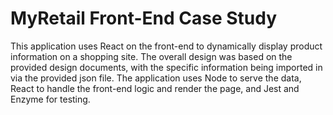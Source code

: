 # MyRetail Front-End Case Study
This application uses React on the front-end to dynamically display product information on a shopping site. The overall design was based on the provided design documents, with the specific information being imported in via the provided json file. The application uses Node to serve the data, React to handle the front-end logic and render the page, and Jest and Enzyme for testing. 